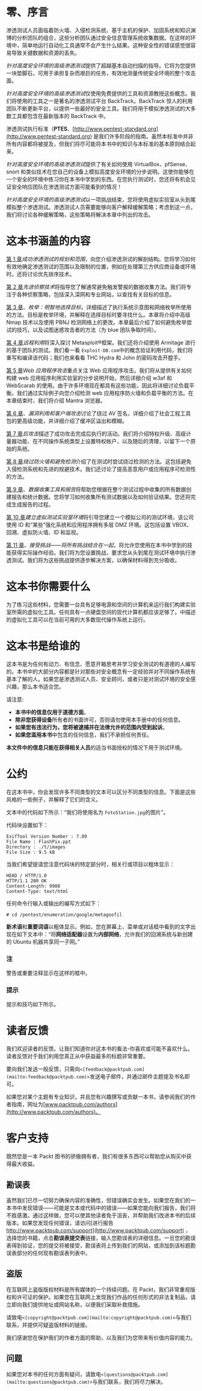 # 零、序言

渗透测试人员面临着防火墙、入侵检测系统、基于主机的保护、加固系统和知识渊博的分析团队的组合，这些分析团队通过安全信息管理系统收集数据。在这样的环境中，简单地运行自动化工具通常不会产生什么结果。这种安全性的错误感觉很容易导致关键数据和资源的丢失。

*针对高度安全环境的高级渗透测试*提供了超越基本自动扫描的指导。它将为您提供一块垫脚石，可用于承担复杂而艰巨的任务，有效地测量传统安全环境的整个攻击面。

*针对高度安全环境的高级渗透测试*仅使用免费提供的工具和资源教授这些概念。我们将使用的工具之一是著名的渗透测试平台 BackTrack。BackTrack 惊人的利用团队不断更新平台，以提供一些最好的安全工具。我们将用于模拟渗透测试的大多数工具都包含在最新版本的 BackTrack 中。

渗透测试执行标准（**PTES**、[http://www.pentest-standard.org](http://www.pentest-standard.org) 是我们许多阶段的指南。虽然本标准中并非所有内容都将被提及，但我们将尽可能将本书中的知识与本标准的基本原则结合起来。

*针对高度安全环境的高级渗透测试*提供了有关如何使用 VirtualBox、pfSense、snort 和类似技术在您自己的设备上模拟高度安全环境的分步说明。这使你能够在一个安全的环境中练习你在本书中学到的东西。在您执行测试时，您还将有机会见证安全响应团队在渗透测试方面可能看到的情况！

*针对高度安全环境的高级渗透测试*以一项挑战结束，您将使用虚拟实验室从头到尾模拟整个渗透测试。渗透测试人员需要能够向客户解释缓解策略；考虑到这一点，我们将讨论各种缓解策略，这些策略将解决本章中列出的攻击。

# 这本书涵盖的内容

[第 1 章](01.html "Chapter 1. Planning and Scoping for a Successful Penetration Test")*成功渗透测试的规划和范围*，向您介绍渗透测试的解剖结构。您将学习如何有效地确定渗透测试的范围以及限制的位置，例如在处理第三方供应商设备或环境时。还将讨论优先排序技术。

[第 2 章](02.html "Chapter 2. Advanced Reconnaissance Techniques")*先进侦察技术*将指导您了解通常避免触发警报的数据收集方法。我们将专注于各种侦察策略，包括深入深网和专业网站，以查找有关目标的信息。

[第 3 章](03.html "Chapter 3. Enumeration: Choosing Your Targets Wisely")、*枚举：明智地选择目标*，详细描述了执行系统示意图和网络枚举所使用的方法。目标是枚举环境，并解释在选择目标时要寻找什么。本章将介绍中高级 Nmap 技术以及使用 PBNJ 检测网络上的更改。本章最后介绍了如何避免枚举尝试的技巧，以及试图迷惑攻击者的方法（为 blue 团队争取时间）。

[第 4 章](04.html "Chapter 4. Remote Exploitation")*远程利用*将深入探讨 Metasploit®框架。我们还将介绍使用 Armitage 进行的基于团队的测试。我们看一看 `Exploit-DB.com`中的概念验证利用代码，我们将重写和编译该代码；我们也来看看 THC Hydra 和 John 的密码攻击开膛手。

[第 5 章](05.html "Chapter 5. Web Application Exploitation")*Web 应用程序攻击*重点关注 Web 应用程序攻击。我们将从提供有关如何构建 web 应用程序利用实验室的分步说明开始，然后详细介绍 w3af 和 WebScarab 的使用。由于许多环境现在都具有这些功能，因此将详细讨论负载平衡。我们通过实际例子向您介绍检测 web 应用程序防火墙和负载平衡的方法。在本章结束时，我们将介绍 Mantra 浏览器。

[第 6 章](06.html "Chapter 6. Exploits and Client-Side Attacks")、*漏洞利用和客户端攻击*讨论了绕过 AV 签名，详细介绍了社会工程工具包的更高级功能，并详细介绍了缓冲区溢出和模糊。

[第 7 章](07.html "Chapter 7. Post-Exploitation")*后攻击*描述了成功攻击完成后执行的活动。我们将介绍特权升级、高级计量器功能、在不同操作系统类型上设置特权帐户，以及随后的清理，以留下一个原始的系统。

[第 8 章](08.html "Chapter 8. Bypassing Firewalls and Avoiding Detection")*绕过防火墙和避免检测*介绍了在测试时尝试绕过检测的方法。这包括避免入侵检测系统和先进的规避技术。我们还讨论了提高恶意用户或应用程序可检测性的方法。

[第 9 章](09.html "Chapter 9. Data Collection Tools and Reporting")、*数据收集工具和报告*将帮助您根据在整个测试过程中收集的所有数据创建报告和统计数据。您将学习如何收集所有测试数据以及如何验证结果。您还将完成生成报告的过程。

[第 10 章](10.html "Chapter 10. Setting Up Virtual Test Lab Environments")*建立虚拟测试实验室环境*将引导您建立一个模拟公司的测试环境，该公司使用 ID 和“某些”强化系统和应用程序拥有多层 DMZ 环境。这包括设置 VBOX、回溯、虚拟防火墙、ID 和监视。

[第 11 章](11.html "Chapter 11. Take the Challenge — Putting It All Together")、*接受挑战——将所有挑战结合在一起*，将允许您使用在本书中学到的技能获得实际操作经验。我们将为您设置挑战，要求您从头到尾在测试环境中执行渗透测试。我们将为这些挑战提供逐步解决方案，以确保材料得到充分吸收。

# 这本书你需要什么

为了练习这些材料，您需要一台具有足够电源和空间的计算机来运行我们构建实验室所需的虚拟化工具。任何具有一点硬盘空间的现代计算机都应该足够了。中描述的虚拟化工具可以在当前可用的大多数现代操作系统上运行。

# 这本书是给谁的

这本书是为任何有动力、有信念、愿意开箱思考并学习安全测试的有道德的人编写的。本书中的大部分内容都是针对那些对安全概念有一定经验并对不同操作系统有基本了解的人。如果您是渗透测试人员、安全顾问，或者只是对测试环境的安全感兴趣，那么本书适合您。

请注意:

*   **本书中的信息仅用于道德方面**。
*   **除非您获得设备**所有者的书面许可，否则请勿使用本手册中的任何信息。
*   **如果您有违法行为，您将被逮捕并在法律允许的范围内受到起诉**。
*   **如果您滥用本书**中包含的任何信息，我们不承担任何责任。

**本文件中的信息只能在获得相关人员**的适当书面授权的情况下用于测试环境。

# 公约

在这本书中，你会发现许多不同类型的文本可以区分不同类型的信息。下面是这些风格的一些例子，并解释了它们的含义。

文本中的代码如下所示：“我们将使用名为 `FotoStation.jpg`的图片”。

代码块设置如下：

```
ExifTool Version Number : 7.89
File Name : FlashPix.ppt
Directory : ./t/images
File Size : 9.5 kB

```

当我们希望提请您注意代码块的特定部分时，相关行或项目以粗体显示：

```
HEAD / HTTP/1.0
HTTP/1.1 200 OK
Content-Length: 9908
Content-Type: text/html

```

任何命令行输入或输出的编写方式如下：

```
# cd /pentest/enumeration/google/metagoofil 

```

**新术语**和**重要词语**以粗体显示。例如，您在屏幕上、菜单或对话框中看到的文字出现在如下文本中：“将**网络适配器**设置为**内部网络**，允许我们的回溯系统与新创建的 Ubuntu 机器共享同一子网。”

### 注

警告或重要注释显示在这样的框中。

### 提示

提示和技巧如下所示。

# 读者反馈

我们欢迎读者的反馈。让我们知道你对这本书的看法-你喜欢或可能不喜欢什么。读者反馈对于我们利用您真正从中获益最多的标题非常重要。

要向我们发送一般反馈，只需向`<[feedback@packtpub.com](mailto:feedback@packtpub.com)>`发送电子邮件，并通过邮件主题提及书名即可。

如果您对某个主题有专业知识，并且您有兴趣撰写或贡献一本书，请参阅我们的作者指南，网址为[www.packtpub.com/authors](http://www.packtpub.com/authors)。

# 客户支持

既然您是一本 Packt 图书的骄傲拥有者，我们有很多东西可以帮助您从购买中获得最大收益。

## 勘误表

虽然我们已尽一切努力确保内容的准确性，但错误确实会发生。如果您在我们的一本书中发现错误——可能是文本或代码中的错误——如果您能向我们报告，我们将不胜感激。通过这样做，您可以使其他读者免于沮丧，并帮助我们改进本书的后续版本。如果您发现任何错误，请访问[进行报告 http://www.packtpub.com/support](http://www.packtpub.com/support) ，选择您的书籍，点击**勘误表提交表**链接，输入您勘误表的详细信息。一旦您的勘误表得到验证，您的提交将被接受，勘误表将上传到我们的网站，或添加到该标题勘误表部分的任何现有勘误表列表中。

## 盗版

在互联网上盗版版权材料是所有媒体的一个持续问题。在 Packt，我们非常重视版权和许可证的保护。如果您在互联网上发现我们作品的任何形式的非法复制品，请立即向我们提供地址或网站名称，以便我们采取补救措施。

请致电`<[copyright@packtpub.com](mailto:copyright@packtpub.com)>`与我们联系，并提供可疑盗版材料的链接。

我们感谢您在保护我们的作者方面的帮助，以及我们为您带来有价值内容的能力。

## 问题

如果您对本书的任何方面有疑问，请致电`<[questions@packtpub.com](mailto:questions@packtpub.com)>`与我们联系，我们将尽力解决。
